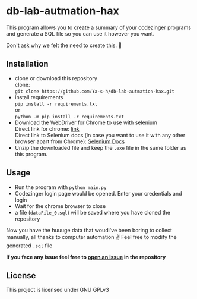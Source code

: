 # db-lab-autmation-hax

This program allows you to create a summary of your codezinger programs and
generate a SQL file so you can use it however you want.

Don't ask why we felt the need to create this. 🙂

## Installation

- clone or download this repository \
  clone: \
  `git clone https://github.com/Ya-s-h/db-lab-autmation-hax.git`
- install requirements \
  `pip install -r requirements.txt`\
  or \
  `python -m pip install -r requirements.txt`
- Download the WebDriver for Chrome to use with selenium \
   Direct link for chrome:
  [link](https://chromedriver.storage.googleapis.com/index.html?path=92.0.4515.107/)
  \
   Direct link to Selenium docs (in case you want to use it with any other
  browser apart from Chrome):
  [Selenium Docs](https://www.selenium.dev/documentation/getting_started/installing_browser_drivers/#quick-reference)
- Unzip the downloaded file and keep the `.exe` file in the same folder as this program.
## Usage

- Run the program with `python main.py`
- Codezinger login page would be opened. Enter your credentials and login
- Wait for the chrome browser to close
- a file (`dataFile_0.sql`) will be saved where you have cloned the repository

Now you have the huuuge data that woudl've been boring to collect manually, all
thanks to computer automation ✌ Feel free to modify the generated `.sql` file

**If you face any issue feel free to [open an issue](https://github.com/Ya-s-h/db-lab-autmation-hax/issues/new) in the repository**
## License

This project is licensed under GNU GPLv3
